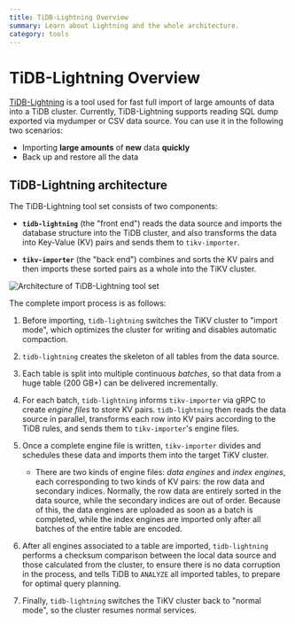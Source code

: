 ```yaml
---
title: TiDB-Lightning Overview
summary: Learn about Lightning and the whole architecture.
category: tools
---
```


# TiDB-Lightning Overview

[TiDB-Lightning](https://github.com/pingcap/tidb-lightning) is a tool used for fast full import of large amounts of data into a TiDB cluster. Currently, TiDB-Lightning supports reading SQL dump exported via mydumper or CSV data source. You can use it in the following two scenarios:

- Importing **large amounts** of **new** data **quickly**
- Back up and restore all the data

## TiDB-Lightning architecture

The TiDB-Lightning tool set consists of two components:

- **`tidb-lightning`** (the "front end") reads the data source and imports the database structure into the TiDB cluster, and also transforms the data into Key-Value (KV) pairs and sends them to `tikv-importer`.

- **`tikv-importer`** (the "back end") combines and sorts the KV pairs and then imports these sorted pairs as a whole into the TiKV cluster.

![Architecture of TiDB-Lightning tool set](../../media/tidb-lightning.svg)

The complete import process is as follows:

1. Before importing, `tidb-lightning` switches the TiKV cluster to "import mode", which optimizes the cluster for writing and disables automatic compaction.

2. `tidb-lightning` creates the skeleton of all tables from the data source.

3. Each table is split into multiple continuous *batches*, so that data from a huge table (200 GB+) can be delivered incrementally.

4. For each batch, `tidb-lightning` informs `tikv-importer` via gRPC to create *engine files* to store KV pairs. `tidb-lightning` then reads the data source in parallel, transforms each row into KV pairs according to the TiDB rules, and sends them to `tikv-importer`'s engine files.

5. Once a complete engine file is written, `tikv-importer` divides and schedules these data and imports them into the target TiKV cluster.

    * There are two kinds of engine files: *data engines* and *index engines*, each corresponding to two kinds of KV pairs: the row data and secondary indices. Normally, the row data are entirely sorted in the data source, while the secondary indices are out of order. Because of this, the data engines are uploaded as soon as a batch is completed, while the index engines are imported only after all batches of the entire table are encoded.

6. After all engines associated to a table are imported, `tidb-lightning` performs a checksum comparison between the local data source and those calculated from the cluster, to ensure there is no data corruption in the process, and tells TiDB to `ANALYZE` all imported tables, to prepare for optimal query planning.

7. Finally, `tidb-lightning` switches the TiKV cluster back to "normal mode", so the cluster resumes normal services.

